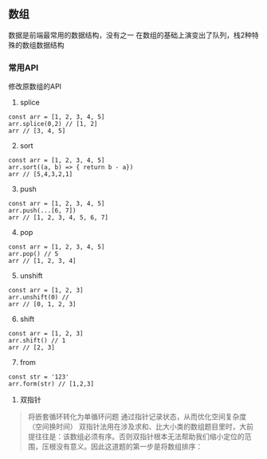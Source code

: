 ## 数组
数据是前端最常用的数据结构，没有之一
在数组的基础上演变出了队列，栈2种特殊的数组数据结构

### 常用API

修改原数组的API
1. splice
```
const arr = [1, 2, 3, 4, 5]
arr.splice(0,2) // [1, 2]
arr // [3, 4, 5]
```
2. sort 
```
const arr = [1, 2, 3, 4, 5]
arr.sort((a, b) => { return b - a})
arr // [5,4,3,2,1]
```

3. push 
```
const arr = [1, 2, 3, 4, 5]
arr.push(...[6, 7])
arr // [1, 2, 3, 4, 5, 6, 7]
```

4. pop
```
const arr = [1, 2, 3, 4, 5]
arr.pop() // 5
arr // [1, 2, 3, 4]
```

5. unshift 
```
const arr = [1, 2, 3]
arr.unshift(0) // 
arr // [0, 1, 2, 3]
```

6. shift 
```
const arr = [1, 2, 3]
arr.shift() // 1
arr // [2, 3]
```

7. from 
```
const str = '123'
arr.form(str) // [1,2,3]
```





















1. 双指针
  >将嵌套循环转化为单循环问题
  >通过指针记录状态，从而优化空间复杂度（空间换时间）
  >双指针法用在涉及求和、比大小类的数组题目里时，大前提往往是：该数组必须有序。否则双指针根本无法帮助我们缩小定位的范围，压根没有意义。因此这道题的第一步是将数组排序：

